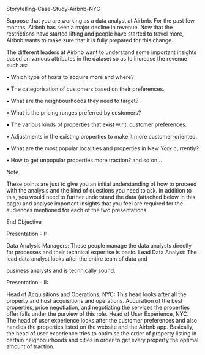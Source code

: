Storytelling-Case-Study-Airbnb-NYC

Suppose that you are working as a data analyst at Airbnb. For the past few months, Airbnb has seen a major decline in revenue. Now that the restrictions have started lifting and people have started to travel more, Airbnb wants to make sure that it is fully prepared for this change.

The different leaders at Airbnb want to understand some important insights based on various attributes in the dataset so as to increase the revenue such as:

•	Which type of hosts to acquire more and where?

•	The categorisation of customers based on their preferences.

•	What are the neighbourhoods they need to target?

•	What is the pricing ranges preferred by customers?

•	The various kinds of properties that exist w.r.t. customer preferences.

•	Adjustments in the existing properties to make it more customer-oriented.

•	What are the most popular localities and properties in New York currently?

•	How to get unpopular properties more traction? and so on...

Note

These points are just to give you an initial understanding of how to proceed with the analysis and the kind of questions you need to ask. In addition to this, you would need to further understand the data (attached below in this page) and analyse important insights that you feel are required for the audiences mentioned for each of the two presentations.

End Objective

Presentation - I:

Data Analysis Managers: These people manage the data analysts directly for processes and their technical expertise is basic. Lead Data Analyst: The lead data analyst looks after the entire team of data and 

business analysts and is technically sound.

Presentation - II:

Head of Acquisitions and Operations, NYC: This head looks after all the property and host acquisitions and operations. Acquisition of the best properties, price negotiation, and negotiating the services the properties offer falls under the purview of this role. Head of User Experience, NYC: The head of user experience looks after the customer preferences and also handles the properties listed on the website and the Airbnb app. Basically, the head of user experience tries to optimise the order of property listing in certain neighbourhoods and cities in order to get every property the optimal amount of traction.

